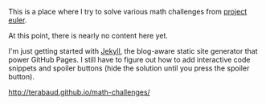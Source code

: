 This is a place where I try to solve various math challenges from [project euler](http://project-euler.net).

At this point, there is nearly no content here yet. 
  
I'm just getting started with [Jekyll](http://jekyllrb.com), the blog-aware static site generator that power GitHub Pages. 
I still have to figure out  how to add interactive code snippets and spoiler buttons (hide the solution until you press the spoiler button).

http://terabaud.github.io/math-challenges/